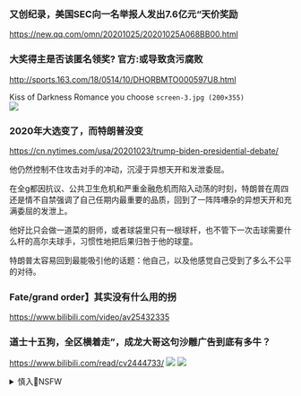 ### 又创纪录，美国SEC向一名举报人发出7.6亿元“天价奖励
https://new.qq.com/omn/20201025/20201025A068BB00.html

### 大奖得主是否该匿名领奖? 官方:或导致贪污腐败
http://sports.163.com/18/0514/10/DHORBMTO000597U8.html

Kiss of Darkness Romance you choose
`screen-3.jpg (200×355)`<br>
![](https://image.winudf.com/v2/image1/Y29tLmdlbml1cy5pbmN1YnVzX3NjcmVlbl8zXzE1NzgyODExOTNfMDU0/screen-3.jpg?h=355&fakeurl=1&type=.jpg)

### 2020年大选变了，而特朗普没变
https://cn.nytimes.com/usa/20201023/trump-biden-presidential-debate/

他仍然控制不住攻击对手的冲动，沉浸于异想天开和发泄委屈。

在全g都因抗议、公共卫生危机和严重金融危机而陷入动荡的时刻，特朗普在周四还是情不自禁强调了自己任期内最重要的品质，回到了一阵阵嘈杂的异想天开和充满委屈的发泄上。

他好比只会做一道菜的厨师，或者球袋里只有一根球杆，也不管下一次击球需要什么杆的高尔夫球手，习惯性地把后果归咎于他的球童。

特朗普太容易回到最能吸引他的话题：他自己，以及他感觉自己受到了多么不公平的对待。

### Fate/grand order】其实没有什么用的拐
https://www.bilibili.com/video/av25432335

### 道士十五狗，全区横着走”，成龙大哥这句沙雕广告到底有多牛？
https://www.bilibili.com/read/cv2444733/
![](https://i0.hdslb.com/bfs/article/6884bc41c5e03f2422250a5dd5c0eabfc921e74b.jpg)
![](https://i0.hdslb.com/bfs/article/5811ae587ec8cbd511d13217d5133b23572eed80.gif)

<details><summary>慎入🔞NSFW</summary>

Not Safe For Work
![](https://upload.wikimedia.org/wikipedia/commons/thumb/d/d3/Biohazard_Symbol_Specification.png/210px-Biohazard_Symbol_Specification.png)

<details><summary><b>风险自理Use At Your Own Risk🈲</summary>

### 吴洪森：大数据时代将加速极q瓦解
https://2newcenturynet.blogspot.com/2020/10/blog-post_560.html

我们正处在数字利维坦君临的前夜》

作者认为社会将被大数据带入极权统治时代。
1，数字化导致规范失灵与崩解；2，催生反射冲动形成的人格；3，越趋倚赖直觉诠释与标签化判断；4，同温不同层的数字政治社群

他们认为互联网将导致社会分崩离析，

人与人之间的联系将不受地域限制，一个在个人生活圈里难以有知音的人，在互联网世界里却很容易找到同道。

会有负面现象也会有新的积极力量。不管怎样，走向极q是不可能的。

因为大数据时代基本是三个方面的问题：一是收集数据的能力；二是处理数据的能力，也就是对数据分析判断以及推测能力。

前两者目前没有谁有垄断能力，今后也难以有。

因为这两者的变化更新，并不取决于资本实力的雄厚和权力的霸道，而是取决于某个天才的奇思妙想与发现。

如最近有个小子发明了处理大规模经济数据的方法，他制造的数据模型，只要输入问题，几分钟就给出答案，而华尔街分析师则要花半个月才能给出答案，并且还不如这数据模型可靠，因为这数据模型所掌握的数据量远远超过了华尔街分析师。最近华尔街分析师们被这小子发明的数据模型搞得人心惶惶，因为这小子不要钱，他要让人免费使用他的数据分析模型，目前还在测试阶段。

又如去年另一个印度裔小子开发了网上机器人教育软件，大公司出价20亿美元收购，他不肯。宁可免费给人使用。他的理由是他深知他的家乡贫困地区孩子受教育的困难。

由于高度竞争，由于有些天才怀有理想主义精神，因此我认为，大数据不可能走向垄断和极权。

出现极q的三个基本要素：第一是暴力的强制，第二是资本的高度集中与垄断，第三，借助前两者的优势所掌握物质力量，是平m无法拥有的。如坦克大炮，如在数据接口建立防火q等。

而大数据时代基本依靠天才人物的创新，而创新不是有权有钱就能成的。所以我与黄先生的观点恰恰相反：大数据会加速垄断与极权体制的瓦解。

但是，网络信息自由流通的时代，不同文明不同宗教信仰达成言论自由的共同底线却非常必要。可惜这底线无法强制制订，联合国没有这权威。只能依靠网络实践自身来慢慢形成共识，在这过程中，肯定会支付出昂贵的代价。（2016年6月18日

</details>
</details>
